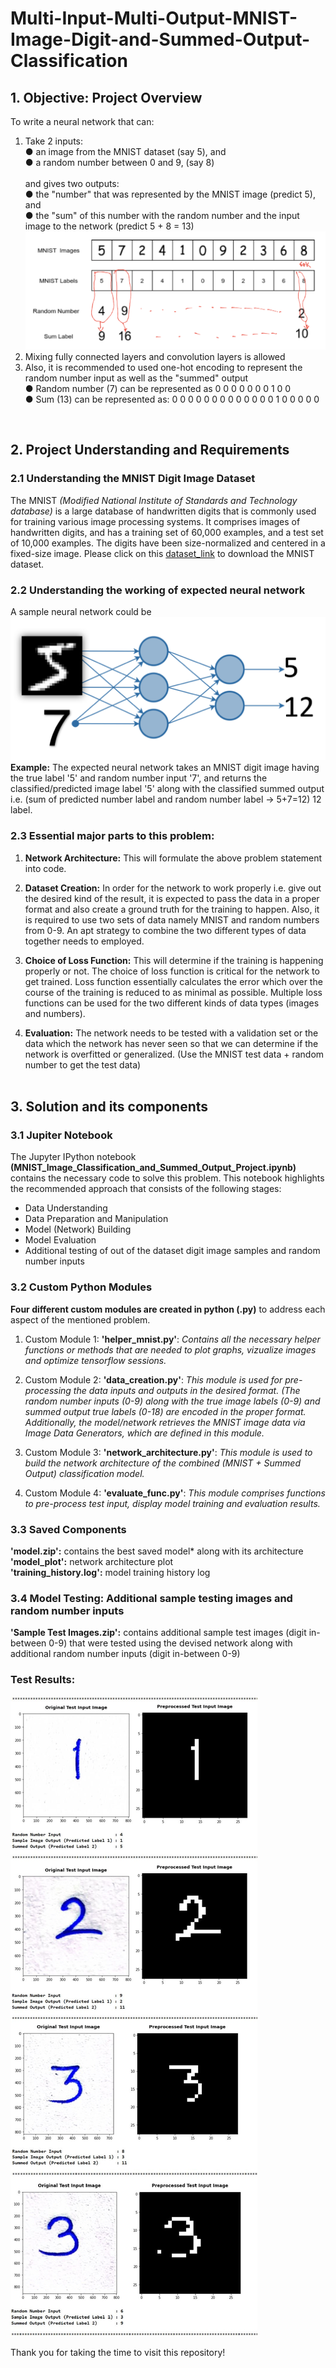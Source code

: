 # Multi-Input-Multi-Output-MNIST-Image-Digit-and-Summed-Output-Classification

## 1. Objective: Project Overview
To write a neural network that can:<br>
1. Take 2 inputs:<br>
● an image from the MNIST dataset (say 5), and<br>
● a random number between 0 and 9, (say 8)<br><br>
and gives two outputs:<br>
● the "number" that was represented by the MNIST image (predict 5), and<br>
● the "sum" of this number with the random number and the input image to the network (predict 5 + 8 = 13) <br>
[![image](github_readme_images/problem_labels.jpg)](github_readme_images/problem_labels.jpg)<br>
2. Mixing fully connected layers and convolution layers is allowed<br>
3. Also, it is recommended to used one-hot encoding to represent the random number input as well as the "summed" output<br>
● Random number (7) can be represented as 0 0 0 0 0 0 0 1 0 0<br>
● Sum (13) can be represented as: 0 0 0 0 0 0 0 0 0 0 0 0 0 1 0 0 0 0 0<br>
<br>

## 2. Project Understanding and Requirements

### 2.1 Understanding the MNIST Digit Image Dataset
The MNIST *(Modified National Institute of Standards and Technology database)* is a large database of handwritten digits that is commonly used for training various image processing systems. It comprises images of handwritten digits, and has a training set of 60,000 examples, and a test set of 10,000 examples. The digits have been size-normalized and centered in a fixed-size image. Please click on this [dataset_link](https://storage.googleapis.com/tensorflow/tf-keras-datasets/mnist.npz) to download the MNIST dataset.<br>

### 2.2 Understanding the working of expected neural network
A sample neural network could be<br>
[![image](github_readme_images/problem_network.jpg)](github_readme_images/problem_network.jpg)<br>
**Example:** The expected neural network takes an MNIST digit image having the true label '5' and random number input '7', and returns the classified/predicted image label '5' along with the classified summed output i.e. (sum of predicted number label and random number label -> 5+7=12) 12 label. <br>

### 2.3 Essential major parts to this problem:

1. **Network Architecture:** This will formulate the above problem statement into code.

2. **Dataset Creation:** In order for the network to work properly i.e. give out the desired kind of the result, it is expected to pass the data in a proper format and also create a ground truth for the training to happen. Also, it is required to use two sets of data namely MNIST and random numbers from 0-9. An apt strategy to combine the two different types of data together needs to employed.

3. **Choice of Loss Function:** This will determine if the training is happening properly or not. The choice of loss function is critical for the network to get trained. Loss function essentially calculates the error which over the course of the training is reduced to as minimal as possible. Multiple loss functions can be
used for the two different kinds of data types (images and numbers).

4. **Evaluation:** The network needs to be tested with a validation set or the data which the network has never seen so that we can determine if the network is overfitted or generalized. (Use the MNIST test data + random number to get the test data)
<br><br>

## 3. Solution and its components

### 3.1 Jupiter Notebook
The Jupyter IPython notebook **(MNIST_Image_Classification_and_Summed_Output_Project.ipynb)** contains the necessary code to solve this problem. This notebook highlights the recommended approach that consists of the following stages:
- Data Understanding
- Data Preparation and Manipulation
- Model (Network) Building
- Model Evaluation
- Additional testing of out of the dataset digit image samples and random number inputs

### 3.2 Custom Python Modules
**Four different custom modules are created in python (.py)** to address each aspect of the mentioned problem.
1. Custom Module 1: **'helper_mnist.py'**: *Contains all the necessary helper functions or methods that are needed to plot graphs, vizualize images and optimize tensorflow sessions.*

2. Custom Module 2: **'data_creation.py'**: *This module is used for pre-processing the data inputs and outputs in the desired format. (The random number inputs (0-9) along with the true image labels (0-9) and summed output true labels (0-18) are encoded in the proper format. Additionally, the model/network retrieves the MNIST image data via Image Data Generators, which are defined in this module.*

3. Custom Module 3: **'network_architecture.py'**: *This module is used to build the network architecture of the combined (MNIST + Summed Output) classification model.*

4. Custom Module 4: **'evaluate_func.py'**: *This module comprises functions to pre-process test input, display model training and evaluation results.*

### 3.3 Saved Components
**'model.zip':** contains the best saved model* along with its architecture<br>
**'model_plot':** network architecture plot<br>
**'training_history.log':** model training history log<br>


### 3.4 Model Testing: Additional sample testing images and random number inputs

**'Sample Test Images.zip':** contains additional sample test images (digit in-between 0-9) that were tested using the devised network along with additional random number inputs (digit in-between 0-9)

### **Test Results:**
[![image](github_readme_images/sample_test_outputs.JPG)](github_readme_images/sample_test_outputs.JPG)

Thank you for taking the time to visit this repository!
